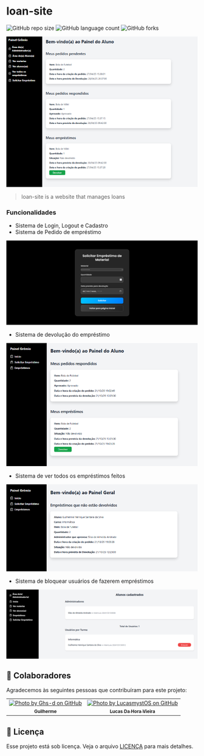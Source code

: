 # loan-site

![GitHub repo size](https://img.shields.io/github/repo-size/silas-andrade/loan-site?style=for-the-badge)
![GitHub language count](https://img.shields.io/github/languages/count/silas-andrade/loan-site?style=for-the-badge)
![GitHub forks](https://img.shields.io/github/forks/silas-andrade/loan-site?style=for-the-badge)


<img src="static/img/exemplo_pagina_inicial.png" alt="Exemplo imagem">

> loan-site is a website that manages loans

### Funcionalidades

- Sistema de Login, Logout e Cadastro
- Sistema de Pedido de empréstimo

<img src="static/img/exemplo_solicitar_emprestimo.png" alt="Exemplo imagem">

- Sistema de devolução do empréstimo

<img src="static/img/exemplos_painel_aluno.png" alt="Exemplo imagem">

- Sistema de ver todos os empréstimos feitos

<img src="static/img/exemplo_painel_geral.png" alt="Exemplo imagem">

- Sistema de bloquear usuários de fazerem empréstimos

<img src="static/img/exemplo_painel_gerenciar_aluno.png" alt="Exemplo imagem">


## 🤝 Colaboradores

Agradecemos às seguintes pessoas que contribuíram para este projeto:

<table>
  <tr>
    <td align="center"> 
      <a href="https://github.com/Ghs-d" title="Front-End Developer"> 
      <img src="https://avatars.githubusercontent.com/u/186340489" width="100px;" alt="Photo by Ghs-d on GitHub"/>
      <br> 
      <sub> 
        <b>
          Guilherme
        </b> 
      </sub> 
    </a> 
    </td> 
    <td align="center"> 
      <a href="https://github.com/LucasmystOS" title="Back-End Developer"> 
      <img src="https://avatars.githubusercontent.com/u/186697279" width="100px;" alt="Photo by LucasmystOS on GitHub"/>
      <br> 
      <sub> 
        <b>
          Lucas Da Hora Vieira
        </b> 
      </sub> 
    </a> 
    </td> 
  </tr>
</table>

## 📝 Licença

Esse projeto está sob licença. Veja o arquivo [LICENÇA](LICENSE) para mais detalhes.
